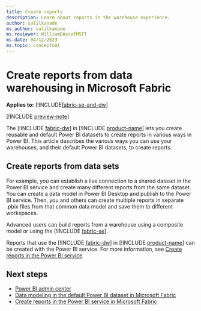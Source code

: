 ```yaml
---
title: Create reports
description: Learn about reports in the warehouse experience.
author: salilkanade
ms.author: salilkanade
ms.reviewer: WilliamDAssafMSFT
ms.date: 04/12/2023
ms.topic: conceptual
---
```


# Create reports from data warehousing in Microsoft Fabric

**Applies to:** [!INCLUDE[fabric-se-and-dw](includes/applies-to-version/fabric-se-and-dw.md)]

[!INCLUDE [preview-note](../includes/preview-note.md)]

The [!INCLUDE [fabric-dw](includes/fabric-dw.md)] in [!INCLUDE [product-name](../includes/product-name.md)] lets you create reusable and default Power BI datasets to create reports in various ways in Power BI. This article describes the various ways you can use your warehouses, and their default Power BI datasets, to create reports.

## Create reports from data sets

For example, you can establish a live connection to a shared dataset in the Power BI service and create many different reports from the same dataset. You can create a data model in Power BI Desktop and publish to the Power BI service. Then, you and others can create multiple reports in separate .pbix files from that common data model and save them to different workspaces.

Advanced users can build reports from a warehouse using a composite model or using the [!INCLUDE [fabric-se](includes/fabric-se.md)].

Reports that use the [!INCLUDE [fabric-dw](includes/fabric-dw.md)] in [!INCLUDE [product-name](../includes/product-name.md)] can be created with the Power BI service. For more information, see [Create reports in the Power BI service](reports-power-bi-service.md).

## Next steps

- [Power BI admin center](../admin/admin-power-bi.md)
- [Data modeling in the default Power BI dataset in Microsoft Fabric](model-default-power-bi-dataset.md)
- [Create reports in the Power BI service in Microsoft Fabric](reports-power-bi-service.md)
